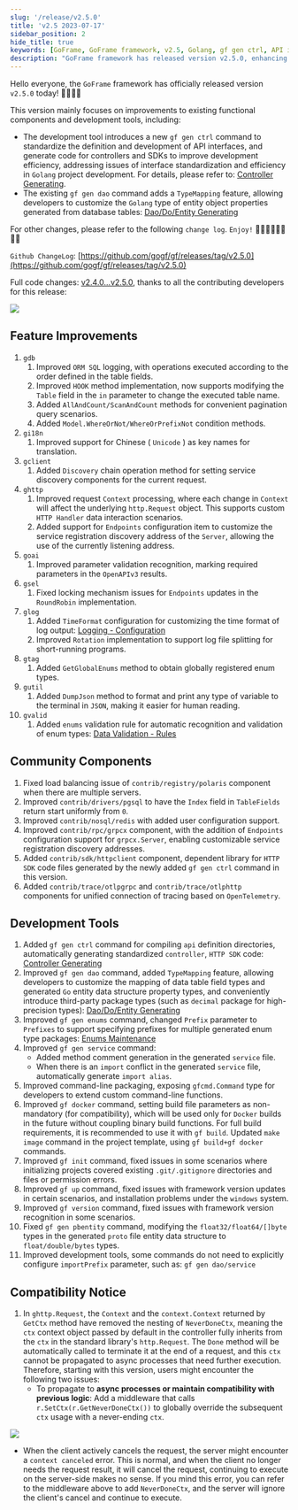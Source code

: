 ```yaml
---
slug: '/release/v2.5.0'
title: 'v2.5 2023-07-17'
sidebar_position: 2
hide_title: true
keywords: [GoFrame, GoFrame framework, v2.5, Golang, gf gen ctrl, API interface, code generation, database, logging component, OpenTelemetry]
description: "GoFrame framework has released version v2.5.0, enhancing development tools and functional components, adding the gf gen ctrl command to standardize API interface development and code generation, supporting Golang project interface standardization, and improving core modules such as logging and database. Multiple optimizations have also been made to community components."
---
```


Hello everyone, the `GoFrame` framework has officially released version `v2.5.0` today! 👏👏👏👏

This version mainly focuses on improvements to existing functional components and development tools, including:

- The development tool introduces a new `gf gen ctrl` command to standardize the definition and development of API interfaces, and generate code for controllers and SDKs to improve development efficiency, addressing issues of interface standardization and efficiency in `Golang` project development. For details, please refer to: [Controller Generating](../docs/开发工具/代码生成-gen/接口规范-gen%20ctrl.md).
- The existing `gf gen dao` command adds a `TypeMapping` feature, allowing developers to customize the `Golang` type of entity object properties generated from database tables: [Dao/Do/Entity Generating](../docs/开发工具/代码生成-gen/数据规范-gen%20dao.md)

For other changes, please refer to the following `change log`. `Enjoy!` 🍺🍺🍺🍺🍺🍺🍺🍺

`Github ChangeLog`: [https://github.com/gogf/gf/releases/tag/v2.5.0](https://github.com/gogf/gf/releases/tag/v2.5.0)

Full code changes: [v2.4.0...v2.5.0](https://github.com/gogf/gf/compare/v2.4.0...v2.5.0), thanks to all the contributing developers for this release:

[![](/markdown/3b87419b0ede464629f3813de922d965.png)](https://github.com/gogf/gf/releases/tag/v2.4.0)

## Feature Improvements

1. `gdb`
    1. Improved `ORM SQL` logging, with operations executed according to the order defined in the table fields.
    2. Improved `HOOK` method implementation, now supports modifying the `Table` field in the `in` parameter to change the executed table name.
    3. Added `AllAndCount/ScanAndCount` methods for convenient pagination query scenarios.
    4. Added `Model.WhereOrNot/WhereOrPrefixNot` condition methods.
2. `gi18n`
    1. Improved support for Chinese ( `Unicode` ) as key names for translation.
3. `gclient`
    1. Added `Discovery` chain operation method for setting service discovery components for the current request.
4. `ghttp`
    1. Improved request `Context` processing, where each change in `Context` will affect the underlying `http.Request` object. This supports custom `HTTP Handler` data interaction scenarios.
    2. Added support for `Endpoints` configuration item to customize the service registration discovery address of the `Server`, allowing the use of the currently listening address.
5. `goai`
    1. Improved parameter validation recognition, marking required parameters in the `OpenAPIv3` results.
6. `gsel`
    1. Fixed locking mechanism issues for `Endpoints` updates in the `RoundRobin` implementation.
7. `glog`
    1. Added `TimeFormat` configuration for customizing the time format of log output: [Logging - Configuration](../docs/核心组件/日志组件/日志组件-配置管理.md)
    2. Improved `Rotation` implementation to support log file splitting for short-running programs.
8. `gtag`
    1. Added `GetGlobalEnums` method to obtain globally registered enum types.
9. `gutil`
    1. Added `DumpJson` method to format and print any type of variable to the terminal in `JSON`, making it easier for human reading.
10. `gvalid`
    1. Added `enums` validation rule for automatic recognition and validation of enum types: [Data Validation - Rules](../docs/核心组件/数据校验/数据校验-校验规则.md)

## Community Components

1. Fixed load balancing issue of `contrib/registry/polaris` component when there are multiple servers.
2. Improved `contrib/drivers/pgsql` to have the `Index` field in `TableFields` return start uniformly from `0`.
3. Improved `contrib/nosql/redis` with added user configuration support.
4. Improved `contrib/rpc/grpcx` component, with the addition of `Endpoints` configuration support for `grpcx.Server`, enabling customizable service registration discovery addresses.
5. Added `contrib/sdk/httpclient` component, dependent library for `HTTP SDK` code files generated by the newly added `gf gen ctrl` command in this version.
6. Added `contrib/trace/otlpgrpc` and `contrib/trace/otlphttp` components for unified connection of tracing based on `OpenTelemetry`.

## Development Tools

1. Added `gf gen ctrl` command for compiling `api` definition directories, automatically generating standardized `controller`, `HTTP SDK` code: [Controller Generating](../docs/开发工具/代码生成-gen/接口规范-gen%20ctrl.md)
2. Improved `gf gen dao` command, added `TypeMapping` feature, allowing developers to customize the mapping of data table field types and generated `Go` entity data structure property types, and conveniently introduce third-party package types (such as `decimal` package for high-precision types): [Dao/Do/Entity Generating](../docs/开发工具/代码生成-gen/数据规范-gen%20dao.md)
3. Improved `gf gen enums` command, changed `Prefix` parameter to `Prefixes` to support specifying prefixes for multiple generated enum type packages: [Enums Maintenance](../docs/开发工具/代码生成-gen/枚举维护-gen%20enums.md)
4. Improved `gf gen service` command:
    - Added method comment generation in the generated `service` file.
    - When there is an `import` conflict in the generated `service` file, automatically generate `import alias`.
5. Improved command-line packaging, exposing `gfcmd.Command` type for developers to extend custom command-line functions.
6. Improved `gf docker` command, setting build file parameters as non-mandatory (for compatibility), which will be used only for `Docker` builds in the future without coupling binary build functions. For full build requirements, it is recommended to use it with `gf build`. Updated `make image` command in the project template, using `gf build+gf docker` commands.
7. Improved `gf init` command, fixed issues in some scenarios where initializing projects covered existing `.git/.gitignore` directories and files or permission errors.
8. Improved `gf up` command, fixed issues with framework version updates in certain scenarios, and installation problems under the `windows` system.
9. Improved `gf version` command, fixed issues with framework version recognition in some scenarios.
10. Fixed `gf gen pbentity` command, modifying the `float32/float64/[]byte` types in the generated `proto` file entity data structure to `float/double/bytes` types.
11. Improved development tools, some commands do not need to explicitly configure `importPrefix` parameter, such as: `gf gen dao/service`

## Compatibility Notice

1. In `ghttp.Request`, the `Context` and the `context.Context` returned by `GetCtx` method have removed the nesting of `NeverDoneCtx`, meaning the `ctx` context object passed by default in the controller fully inherits from the `ctx` in the standard library's `http.Request`. The `Done` method will be automatically called to terminate it at the end of a request, and this `ctx` cannot be propagated to async processes that need further execution. Therefore, starting with this version, users might encounter the following two issues:
   - To propagate to **async processes or maintain compatibility with previous logic**: Add a middleware that calls `r.SetCtx(r.GetNeverDoneCtx())` to globally override the subsequent `ctx` usage with a never-ending `ctx`.

![](/markdown/f9b3d06ba28250f95ac7c5c87df1d680.png)

- When the client actively cancels the request, the server might encounter a `context canceled` error. This is normal, and when the client no longer needs the request result, it will cancel the request, continuing to execute on the server-side makes no sense. If you mind this error, you can refer to the middleware above to add `NeverDoneCtx`, and the server will ignore the client's cancel and continue to execute.